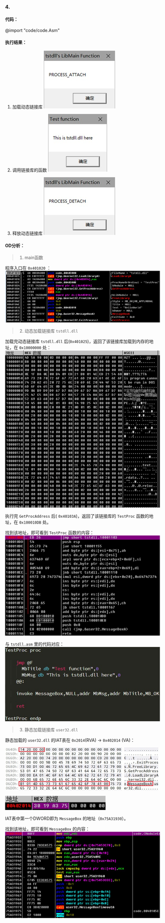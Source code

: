 <style>
    img[src*="#pic_center"]{ display: block; margin: auto; }
    img[src*="#80"]{ zoom: 80% }
    img[src*="#70"]{ zoom: 70% }
</style>

### 4. 

#### 代码：

@import "code/code.Asm"

#### 执行结果：

1. 加载动态链接库 
![](code/1.jpg#80)
   
2. 调用链接库的函数
![](code/2.jpg#80)
   
   
4. 释放动态链接库
![](code/4.jpg#80)
   

#### OD分析：
> 1. main函数

程序入口在 `0x401020` ：
![](code/5.5.jpg#80)

> 2. 动态加载链接库 `tstdll.dll`

加载完动态链接库 `tstdll.dll` 后(`0x401025`)，返回了该链接库加载到内存的地址，在 `0x10000000` 处：
![](code/tstdll.jpg#70)

执行完 `GetProcAddress` 后( `0x40103A`)，返回了该链接库的 `TestProc` 函数的地址，在 `0x100010DB` 处。

找到该地址，即可看到 `TestProc` 函数的内容：
![](code/7.jpg#70)

与 `tstdll.asm` 里的代码对应：
![](code/testproc.jpg#70)

> 3. 静态加载链接库 `user32.dll`

静态加载的 `user32.dll` 的IAT表在 `0x2014`(RVA) → `0x402014` (VA)：

![](code/msgboxheader.jpg#80)

![](code/msgboxiat.jpg#80)

IAT表中第一个DWORD即为 `MessageBox` 的地址（`0x75A31930`）。

找到该地址，即可看到 `MessageBox` 的内容：
![](code/msgboxfunc.jpg#70)

